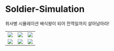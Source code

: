 # Soldier-Simulation
취사병 시뮬레이션
배식왕이 되어 전역일까지 살아남아라!

<table>
    <tr>
        <td><img src="https://user-images.githubusercontent.com/57870500/83899960-40a86e80-a794-11ea-856f-e77b44501b5d.png" /></td>
        <td><img src="https://user-images.githubusercontent.com/57870500/83897610-c1fe0200-a790-11ea-996e-a88ce07a904b.png"/></td>
        <td><img src="https://user-images.githubusercontent.com/57870500/83897602-c0ccd500-a790-11ea-962a-f8f752ab4b4c.png"/></td>
    </tr>
    <tr>
        <td><img src="https://user-images.githubusercontent.com/57870500/83897600-c0343e80-a790-11ea-9279-9e06af13dd47.png"/></td>
        <td><img src="https://user-images.githubusercontent.com/57870500/83897607-c1656b80-a790-11ea-87f0-459e2e0d64d0.png"/></td>
        <td><img src="https://user-images.githubusercontent.com/57870500/83897612-c2969880-a790-11ea-8af6-36efa59dc913.png"/></td>
    </tr>
</table>
